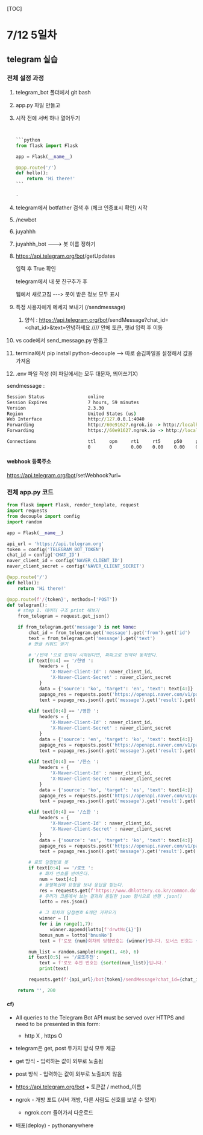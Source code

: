 [TOC]

# 7/12 5일차

## telegram 실습

### 전체 설정 과정

1. telegram_bot 폴더에서 git bash

2. app.py 파일 만들고

3. 시작 전에 서버 하나 열어두기

   ```python
   
   
   ​```python
   from flask import Flask
   
   app = Flask(__name__)
   
   @app.route('/')
   def hello():
       return 'Hi there!'
   ​```
   
   - 
   ```

   

4. telegram에서 botfather 검색 후 (체크 인증표시 확인) 시작

5. /newbot

6. juyahhh

7. juyahhh_bot  ---> 봇 이름 정하기

8. https://api.telegram.org/bot<token>/getUpdates

   입력 후 True 확인

   telegram에서 내 봇 친구추가 후

   웹에서 새로고침 ---> 봇이 받은 정보 모두 표시

9. 특정 사용자에게 메세지 보내기 (/sendmessage)

   1. 양식 : https://api.telegram.org/bot<token>/sendMessage?chat_id=<chat_id>&text=안녕하세요  //// 안에 토큰, 챗id 입력 후 이동

10.  vs code에서 send_message.py 만들고

11.  terminal에서 pip install python-decouple --> 따로 숨김파일을 설정해서 값을 가져옴
12. .env 파일 작성 (이 파일에서는 모두 대문자, 띄어쓰기X)



sendmessage :

```cmd
Session Status                online
Session Expires               7 hours, 59 minutes
Version                       2.3.30
Region                        United States (us)
Web Interface                 http://127.0.0.1:4040
Forwarding                    http://60e91627.ngrok.io -> http://localhost:5000
Forwarding                    https://60e91627.ngrok.io -> http://localhost:5000

Connections                   ttl     opn     rt1     rt5     p50     p90
                              0       0       0.00    0.00    0.00    0.00
```

#### webhook 등록주소

https://api.telegram.org/bot<token>/setWebhook?url=<ngrok-forwarding-http-url>

###  전체 app.py 코드

```python
from flask import Flask, render_template, request
import requests
from decouple import config
import random

app = Flask(__name__)

api_url = 'https://api.telegram.org'
token = config('TELEGRAM_BOT_TOKEN')
chat_id = config('CHAT_ID')
naver_client_id = config('NAVER_CLIENT_ID')
naver_client_secret = config('NAVER_CLIENT_SECRET')

@app.route('/')
def hello():
    return 'Hi there!'

@app.route(f'/{token}', methods=['POST'])
def telegram():
    # step 1. 데이터 구조 print 해보기
    from_telegram = request.get_json()

    if from_telegram.get('message') is not None:
        chat_id = from_telegram.get('message').get('from').get('id')
        text = from_telegram.get('message').get('text')
        # 한글 키워드 받기

        # '/번역 '으로 입력이 시작된다면, 파파고로 번역이 동작한다.
        if text[0:4] == '/한영 ':
            headers = {
                'X-Naver-Client-Id' : naver_client_id,
                'X-Naver-Client-Secret' : naver_client_secret
            }
            data = {'source': 'ko', 'target': 'en', 'text': text[4:]}
            papago_res = requests.post('https://openapi.naver.com/v1/papago/n2mt', headers=headers, data=data)
            text = papago_res.json().get('message').get('result').get('translatedText')     #여기에 한/영 번역 텍스트가 있다.
    
        elif text[0:4] == '/영한 ':
            headers = {
                'X-Naver-Client-Id' : naver_client_id,
                'X-Naver-Client-Secret' : naver_client_secret
            }
            data = {'source': 'en', 'target': 'ko', 'text': text[4:]}
            papago_res = requests.post('https://openapi.naver.com/v1/papago/n2mt', headers=headers, data=data)
            text = papago_res.json().get('message').get('result').get('translatedText')     #여기에 한/영 번역 텍스트가 있다.
            
        elif text[0:4] == '/한스 ':
            headers = {
                'X-Naver-Client-Id' : naver_client_id,
                'X-Naver-Client-Secret' : naver_client_secret
            }
            data = {'source': 'ko', 'target': 'es', 'text': text[4:]}
            papago_res = requests.post('https://openapi.naver.com/v1/papago/n2mt', headers=headers, data=data)
            text = papago_res.json().get('message').get('result').get('translatedText')     #여기에 한/영 번역 텍스트가 있다.

        elif text[0:4] == '/스한 ':
            headers = {
                'X-Naver-Client-Id' : naver_client_id,
                'X-Naver-Client-Secret' : naver_client_secret
            }
            data = {'source': 'es', 'target': 'ko', 'text': text[4:]}
            papago_res = requests.post('https://openapi.naver.com/v1/papago/n2mt', headers=headers, data=data)
            text = papago_res.json().get('message').get('result').get('translatedText')     #여기에 한/영 번역 텍스트가 있다.

        # 로또 당첨번호 봇
        if text[0:4] == '/로또 ':
            # 회차 번호를 받아온다.
            num = text[4:]
            # 동행복권에 요청을 보내 응답을 받는다.
            res = requests.get(f'https://www.dhlottery.co.kr/common.do?method=getLottoNumber&drwNo={num}')
            # 우리가 크롬에서 보는 결과와 동일한 json 형식으로 변형 .json()
            lotto = res.json()

            # 그 회차의 당첨번호 6개만 가져오기
            winner = []
            for i in range(1,7):
                winner.append(lotto[f'drwtNo{i}'])
            bonus_num = lotto['bnusNo']
            text = f'로또 {num}회차의 당첨번호는 {winner}입니다. 보너스 번호는 {bonus_num}입니다.'

        num_list = random.sample(range(1, 46), 6)
        if text[0:5] == '/로또추천':
            text = f'로또 추천 번호는 {sorted(num_list)}입니다.'
            print(text)

        requests.get(f'{api_url}/bot{token}/sendMessage?chat_id={chat_id}&text={text}')

    return '', 200


```



#### cf)

- All queries to the Telegram Bot API must be served over HTTPS and need to be presented in this form: 
  - http X  , https O
- telegram은 get, post  두가지 방식 모두 제공
- get 방식 - 입력하는 값이 외부로 노출됨
- post 방식 - 입력하는 값이 외부로 노출되지 않음

- https://api.telegram.org/bot + 토큰값 / method_이름 

- ngrok - 개방 포트 (서버 개방, 다른 사람도 신호를 보낼 수 있게)
  - ngrok.com 들어가서 다운로드

- 배포(deploy) - pythonanywhere
